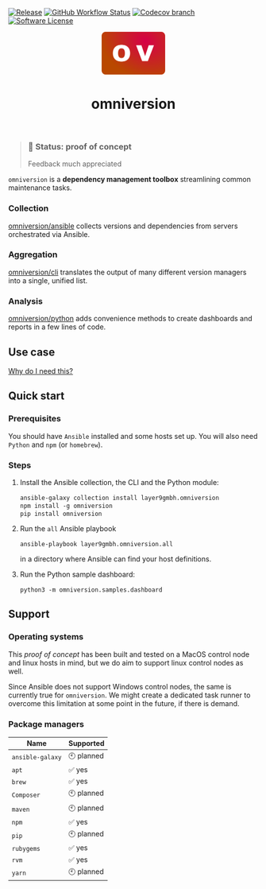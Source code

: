 [![Release](https://img.shields.io/github/v/release/omniversion/omniversion-cli.svg?style=for-the-badge)](https://github.com/omniversion/omniversion-cli/releases/latest)
[![GitHub Workflow Status](https://img.shields.io/github/workflow/status/omniversion/omniversion-cli/Upload%20code%20coverage?style=for-the-badge)](https://github.com/omniversion/omniversion-cli/actions?query=workflow%3A%22Upload%20code%20coverage%22)
[![Codecov branch](https://img.shields.io/codecov/c/github/omniversion/omniversion/main.svg?style=for-the-badge&token=X126WJ5IU4)](https://codecov.io/gh/omniversion/omniversion)
[![Software License](https://img.shields.io/badge/license-AGPL--3.0-green.svg?style=for-the-badge)](/LICENSE)


<!--suppress HtmlDeprecatedAttribute -->
<div align="center">
    <img src="docs/assets/omniversion.png" width="128" height="86" alt="omniversion logo" />
    <h1 align="center">omniversion</h1>
    <br />
</div>

> ### 🚧 **Status: proof of concept**
> Feedback much appreciated


`omniversion` is a **dependency management toolbox** streamlining common maintenance tasks.

### Collection
[omniversion/ansible](ansible) collects versions and dependencies from servers orchestrated via Ansible.

### Aggregation
[omniversion/cli](cli) translates the output of many different version managers into a single, unified list.

### Analysis
[omniversion/python](python) adds convenience methods to create dashboards and reports in a few lines of code.

## Use case
[Why do I need this?](docs/WHY.md)

## Quick start

### Prerequisites
You should have `Ansible` installed and some hosts set up. You will also need `Python` and `npm` (or `homebrew`).

### Steps

1. Install the Ansible collection, the CLI and the Python module:
    ```shell
    ansible-galaxy collection install layer9gmbh.omniversion
    npm install -g omniversion
    pip install omniversion
    ```


2. Run the `all` Ansible playbook
    ```shell
    ansible-playbook layer9gmbh.omniversion.all
    ```
    in a directory where Ansible can find your host definitions.


3. Run the Python sample dashboard:
    ```shell
    python3 -m omniversion.samples.dashboard
    ```

## Support

### Operating systems

This _proof of concept_ has been built and tested on a MacOS control node and linux hosts in mind, but we do aim to support linux control nodes as well.

Since Ansible does not support Windows control nodes, the same is currently true for `omniversion`. We might create a dedicated task runner to overcome this limitation at some point in the future, if there is demand.

### Package managers

| Name             | Supported    |
|------------------|--------------|
| `ansible-galaxy` | 🕙 planned   |
| `apt`            | ✅ yes        |
| `brew`           | ✅ yes        |
| `Composer`       | 🕙 planned   |
| `maven`          | 🕙 planned   |
| `npm`            | ✅ yes        |
| `pip`            | 🕙 planned   |
| `rubygems`       | ✅ yes        |
| `rvm`            | ✅ yes        |
| `yarn`           | 🕙 planned   |
